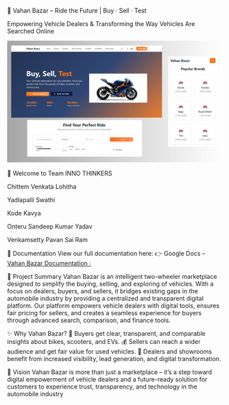 🚀 Vahan Bazar – Ride the Future | Buy · Sell · Test

Empowering Vehicle Dealers & Transforming the Way Vehicles Are Searched Online

![image alt](https://github.com/ItsmeLohitha14/Vahan-Bazar--Ride-the-Future---Buy-Sell-Test/blob/7102162db3cb3f3bedcce185c0aa29f978e72f5b/Documents/Readme%20Design.jpg)

👋 Welcome to Team INNO THINKERS

Chittem Venkata Lohitha

Yadlapalli Swathi

Kode Kavya

Onteru Sandeep Kumar Yadav

Venkamsetty Pavan Sai Ram

📂 Documentation
View our full documentation here:
👉 Google Docs – [Vahan Bazar Documentation : ](http://docs.google.com/document/d/1G1mQw-pfbGgbyEKpla55wX-UNeRVb2DD/edit)

📌 Project Summary
Vahan Bazar is an intelligent two-wheeler marketplace designed to simplify the buying, selling, and exploring of vehicles. With a focus on dealers, buyers, and sellers, it bridges existing gaps in the automobile industry by providing a centralized and transparent digital platform. Our platform empowers vehicle dealers with digital tools, ensures fair pricing for sellers, and creates a seamless experience for buyers through advanced search, comparison, and finance tools.


✨ Why Vahan Bazar?
🚴 Buyers get clear, transparent, and comparable insights about bikes, scooters, and EVs.
💰 Sellers can reach a wider audience and get fair value for used vehicles.
🏢 Dealers and showrooms benefit from increased visibility, lead generation, and digital transformation.

🌟 Vision
Vahan Bazar is more than just a marketplace – it’s a step toward digital empowerment of vehicle dealers and a future-ready solution for customers to experience trust, transparency, and technology in the automobile industry

